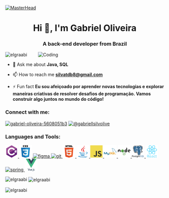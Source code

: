 [![MasterHead](https://cdn.discordapp.com/attachments/1132552189248815196/1202334724052492328/2.png?ex=65cd1478&is=65ba9f78&hm=af1e9dee83307cd1789c2ce6a2d270946cb52a1f74c5465d7efe75d0f0ae22b2&)](https://elgraabi.github.io/)
<h1 align="center">Hi 👋, I'm Gabriel Oliveira</h1>
<h3 align="center">A back-end developer from Brazil</h3>
<img align="right" alt="Coding" width="400" src="https://media3.giphy.com/media/SWoSkN6DxTszqIKEqv/giphy.gif?cid=ecf05e47awjru10iky1qgki5xdclhr6s584fuhvp32fp8kao&ep=v1_gifs_related&rid=giphy.gif&ct=g">


<p align="left"> <img src="https://komarev.com/ghpvc/?username=elgraabi&label=Profile%20views&color=0e75b6&style=flat" alt="elgraabi" /> </p>


- 💬 Ask me about **Java, SQL**

- 📫 How to reach me **silvatdb8@gmail.com**

- ⚡ Fun fact **Eu sou afeiçoado por aprender novas tecnologias e explorar maneiras criativas de resolver desafios de programação. Vamos construir algo juntos no mundo do código!**

<h3 align="left">Connect with me:</h3>
<p align="left">
<a href="https://linkedin.com/in/gabriel-oliveira-5608051b3" target="blank"><img align="center" src="https://raw.githubusercontent.com/rahuldkjain/github-profile-readme-generator/master/src/images/icons/Social/linked-in-alt.svg" alt="gabriel-oliveira-5608051b3" height="30" width="40" /></a>
<a href="https://instagram.com/@gabriellsilvolive" target="blank"><img align="center" src="https://raw.githubusercontent.com/rahuldkjain/github-profile-readme-generator/master/src/images/icons/Social/instagram.svg" alt="@gabriellsilvolive" height="30" width="40" /></a>
</p>

<h3 align="left">Languages and Tools:</h3>
<p align="left"> <a href="https://www.w3schools.com/cs/" target="_blank" rel="noreferrer"> <img src="https://raw.githubusercontent.com/devicons/devicon/master/icons/csharp/csharp-original.svg" alt="csharp" width="40" height="40"/> </a> <a href="https://www.w3schools.com/css/" target="_blank" rel="noreferrer"> <img src="https://raw.githubusercontent.com/devicons/devicon/master/icons/css3/css3-original-wordmark.svg" alt="css3" width="40" height="40"/> </a> <a href="https://www.figma.com/" target="_blank" rel="noreferrer"> <img src="https://www.vectorlogo.zone/logos/figma/figma-icon.svg" alt="figma" width="40" height="40"/> </a> <a href="https://git-scm.com/" target="_blank" rel="noreferrer"> <img src="https://www.vectorlogo.zone/logos/git-scm/git-scm-icon.svg" alt="git" width="40" height="40"/> </a> <a href="https://www.w3.org/html/" target="_blank" rel="noreferrer"> <img src="https://raw.githubusercontent.com/devicons/devicon/master/icons/html5/html5-original-wordmark.svg" alt="html5" width="40" height="40"/> </a> <a href="https://www.java.com" target="_blank" rel="noreferrer"> <img src="https://raw.githubusercontent.com/devicons/devicon/master/icons/java/java-original.svg" alt="java" width="40" height="40"/> </a> <a href="https://developer.mozilla.org/en-US/docs/Web/JavaScript" target="_blank" rel="noreferrer"> <img src="https://raw.githubusercontent.com/devicons/devicon/master/icons/javascript/javascript-original.svg" alt="javascript" width="40" height="40"/> </a> <a href="https://www.mysql.com/" target="_blank" rel="noreferrer"> <img src="https://raw.githubusercontent.com/devicons/devicon/master/icons/mysql/mysql-original-wordmark.svg" alt="mysql" width="40" height="40"/> </a> <a href="https://nodejs.org" target="_blank" rel="noreferrer"> <img src="https://raw.githubusercontent.com/devicons/devicon/master/icons/nodejs/nodejs-original-wordmark.svg" alt="nodejs" width="40" height="40"/> </a> <a href="https://www.postgresql.org" target="_blank" rel="noreferrer"> <img src="https://raw.githubusercontent.com/devicons/devicon/master/icons/postgresql/postgresql-original-wordmark.svg" alt="postgresql" width="40" height="40"/> </a> <a href="https://reactjs.org/" target="_blank" rel="noreferrer"> <img src="https://raw.githubusercontent.com/devicons/devicon/master/icons/react/react-original-wordmark.svg" alt="react" width="40" height="40"/> </a> <a href="https://spring.io/" target="_blank" rel="noreferrer"> <img src="https://www.vectorlogo.zone/logos/springio/springio-icon.svg" alt="spring" width="40" height="40"/> </a> <a href="https://vuejs.org/" target="_blank" rel="noreferrer"> <img src="https://raw.githubusercontent.com/devicons/devicon/master/icons/vuejs/vuejs-original-wordmark.svg" alt="vuejs" width="40" height="40"/> </a> </p>

<p><img align="left" src="https://github-readme-stats.vercel.app/api/top-langs?username=elgraabi&show_icons=true&locale=en&layout=compact" alt="elgraabi" /></p>

<p>&nbsp;<img align="center" src="https://github-readme-stats.vercel.app/api?username=elgraabi&show_icons=true&locale=en" alt="elgraabi" /></p>

<p><img align="center" src="https://github-readme-streak-stats.herokuapp.com/?user=elgraabi&" alt="elgraabi" /></p>
